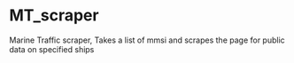 # MT_scraper
Marine Traffic scraper, Takes a list of mmsi and scrapes the page for public data on specified ships 
